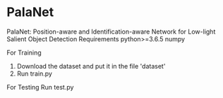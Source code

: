# PaIaNet
PaIaNet: Position-aware and Identification-aware Network for Low-light Salient Object Detection
Requirements
python>=3.6.5
numpy

For Training
1. Download the dataset and put it in the file 'dataset'
2. Run train.py

For Testing
Run test.py

